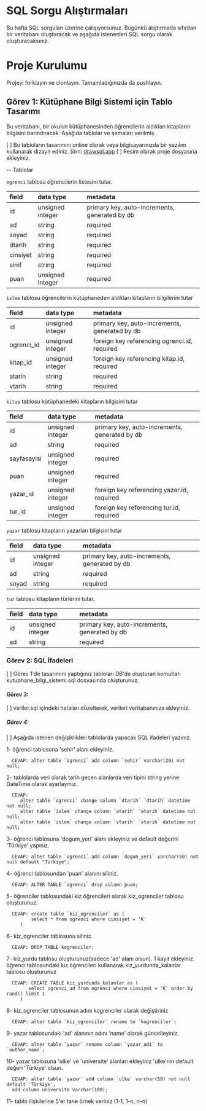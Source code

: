 # SQL Sorgu Alıştırmaları

Bu hafta SQL sorguları üzerine çalışıyorsunuz. Bugünkü alıştırmada sıfırdan bir veritabanı oluşturacak ve aşağıda istenenleri SQL sorgu olarak oluşturacaksınız.

# Proje Kurulumu
Projeyi forklayın ve clonlayın. Tamamladığınızda da pushlayın.

## Görev 1: Kütüphane Bilgi Sistemi için Tablo Tasarımı

Bu veritabanı, bir okulun kütüphanesinden öğrencilerin aldıkları kitapların bilgisini barındıracak. 
Aşağıda tablolar ve şemaları verilmiş. 

[ ] Bu tabloların tasarımını online olarak veya bilgisayarınızda bir yazılım kullanarak dizayn ediniz. (örn: [drawsql.app](https://drawsql.app/)
[ ] Resim olarak proje dosyasına ekleyiniz.

-- Tablolar 

`ogrenci` tablosu öğrencilerin listesini tutar.

| field        | data type        | metadata                                           |
| :----------- | :--------------- | :------------------------------------------------- |
| id      	   | unsigned integer | primary key, auto-increments, generated by db      |
| ad 		      | string           | required                                           |
| soyad 	      | string           | required                                           |
| dtarih 	   | string           | required                                           |
| cinsiyet     | string           | required                                           |
| sinif        | string           | required                                           |
| puan         | unsigned integer | required                                           |


`islem` tablosu öğrencilerin kütüphaneden aldıkları kitapların bilgilerini tutar

| field        | data type        | metadata                                           |
| :----------- | :--------------- | :------------------------------------------------- |
| id      	   | unsigned integer | primary key, auto-increments, generated by db      |
| ogrenci_id   | unsigned integer | foreign key referencing ogrenci.id, required       |
| kitap_id     | unsigned integer | foreign key referencing kitap.id, required	       |
| atarih 	   | string           | required                                           |
| vtarih 	   | string           | required                                           |


`kitap` tablosu kütüphanedeki kitapların bilgisini tutar

| field        | data type        | metadata                                           |
| :----------- | :--------------- | :------------------------------------------------- |
| id      	   | unsigned integer | primary key, auto-increments, generated by db      |
| ad 		      | string           | required                                           |
| sayfasayisi  | unsigned integer | required                                           |
| puan         | unsigned integer | required                                           |
| yazar_id     | unsigned integer | foreign key referencing yazar.id, required 		   |
| tur_id       | unsigned integer | foreign key referencing tur.id, required 		   |


`yazar` tablosu kitapların yazarları bilgisini tutar

| field        | data type        | metadata                                           |
| :----------- | :--------------- | :------------------------------------------------- |
| id      	   | unsigned integer | primary key, auto-increments, generated by db      |
| ad 		      | string           | required                                           |
| soyad 	      | string           | required                                           |


`tur` tablosu kitapların türlerini tutar.

| field        | data type        | metadata                                           |
| :----------- | :--------------- | :------------------------------------------------- |
| id      	   | unsigned integer | primary key, auto-increments, generated by db      |
| ad 		      | string           | required                                           |




### Görev 2: SQL İfadeleri

[ ] Görev 1'de tasarımını yaptığınız tabloları DB'de oluşturan komutları kutuphane_bilgi_sistemi.sql dosyasında oluşturunuz.


#### Görev 3: 

[ ] veriler.sql içindeki hataları düzelterek, verileri veritabanınıza ekleyiniz.


##### Görev 4: 

[ ] Aşağıda istenen değişiklikleri tablolarda yapacak SQL ifadeleri yazınız.

   1- öğrenci tablosuna 'sehir' alanı ekleyiniz.

      CEVAP: alter table `ogrenci` add column `sehir` varchar(20) not null;


   2- tablolarda veri olarak tarih geçen alanlarda veri tipini string yerine DateTime olarak ayarlayınız.

      CEVAP: 
         alter table `ogrenci` change column `dtarih` `dtarih` datetime not null;
         alter table `islem` change column `atarih` `atarih` datetime not null;
         alter table `islem` change column `vtarih` `vtarih` datetime not null;


   3- öğrenci tablosuna 'dogum_yeri' alanı ekleyiniz ve default değerini 'Türkiye' yapınız.

      CEVAP: alter table `ogrenci` add column `dogum_yeri` varchar(50) not null default "Türkiye";


   4- öğrenci tablosundan 'puan' alanını siliniz.

      CEVAP: ALTER TABLE `ogrenci` drop column puan;


   5- öğrenciler tablosundaki kiz öğrencileri alarak kiz_ogrenciler tablosu oluşturunuz.
   
      CEVAP: create table `kiz_ogrenciler` as (
	         select * from ogrenci where cinsiyet = 'K'
         )
   
   6- kiz_ogrenciler tablosunu siliniz.

      CEVAP: DROP TABLE kogrenciler;


   7- kiz_yurdu tablosu oluşturunuz(sadece 'ad' alanı olsun). 1 kayıt ekleyiniz.
      öğrenci tablosundaki kız öğrencileri kullanarak kiz_yurdunda_kalanlar tablosu oluşturunuz

      CEVAP: CREATE TABLE kiz_yurdunda_kalanlar as (
	      	select ogrenci_ad from ogrenci where cinsiyet = 'K' order by rand() limit 1
         )


   8- kiz_ogrenciler tablosunun adını kogrenciler olarak değiştiriniz

      CEVAP: alter table `kiz_ogrenciler` rename to `kogrenciler`; 


   9- yazar tablosundaki 'ad' alanının adını 'name' olarak güncelleyiniz.

      CEVAP: alter table `yazar` rename column `yazar_adi` to `author_name`;


   10- yazar tablosuna 'ulke' ve 'universite' alanları ekleyiniz 'ulke'nin default değeri 'Türkiye' olsun.

      CEVAP: alter table `yazar` add column `ulke` varchar(50) not null default 'Türkiye', 
      add column universite varchar(100);

   11- tablo ilişkilerine 5'er tane örnek veriniz (1-1, 1-n, n-n)  

